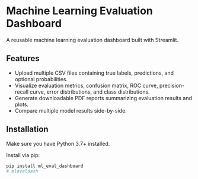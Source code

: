 # Machine Learning Evaluation Dashboard

A reusable machine learning evaluation dashboard built with Streamlit.

## Features

- Upload multiple CSV files containing true labels, predictions, and optional probabilities.
- Visualize evaluation metrics, confusion matrix, ROC curve, precision-recall curve, error distributions, and class distributions.
- Generate downloadable PDF reports summarizing evaluation results and plots.
- Compare multiple model results side-by-side.

## Installation

Make sure you have Python 3.7+ installed.

Install via pip:

```bash
pip install ml_eval_dashboard
#   m l e v a l d a s h  
 